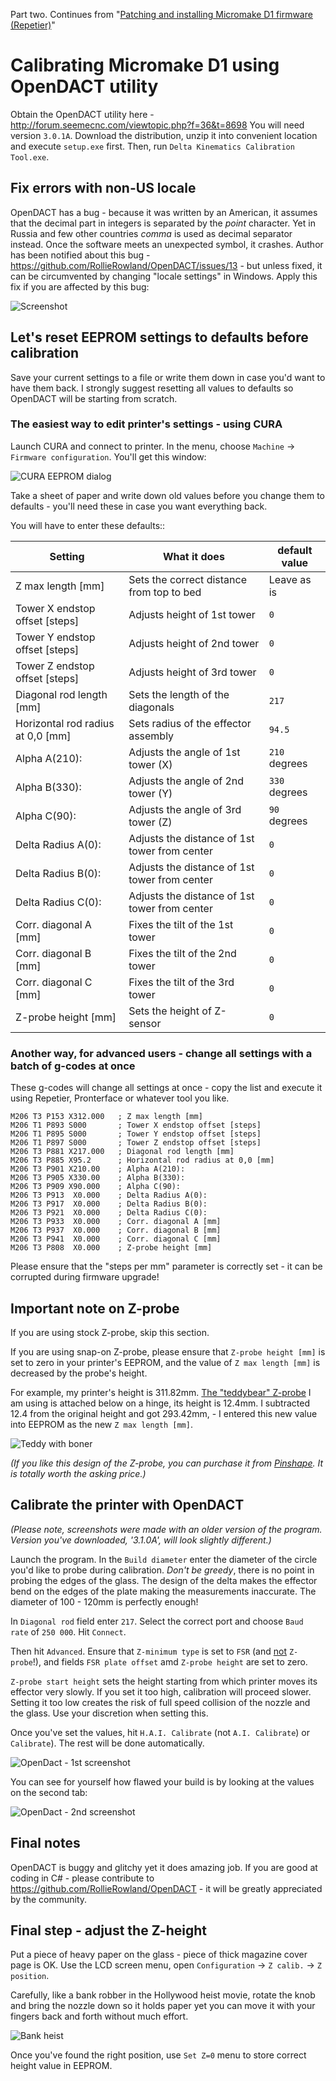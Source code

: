 Part two. Continues from "[Patching and installing Micromake D1 firmware (Repetier)](https://github.com/Bougakov/Micromake-D1-3D-printer/blob/master/Installing%20custom%20firmware%.md)"

# Calibrating Micromake D1 using OpenDACT utility

Obtain the OpenDACT utility here - http://forum.seemecnc.com/viewtopic.php?f=36&t=8698 You will need version `3.0.1A`. Download the distribution, unzip it into convenient location and execute `setup.exe` first. Then, run `Delta Kinematics Calibration Tool.exe`.

## Fix errors with non-US locale

OpenDACT has a bug - because it was written by an American, it assumes that the decimal part in integers is separated by the *point* character. Yet in Russia and few other countries *comma* is used as decimal separator instead. Once the software meets an unexpected symbol, it crashes. Author has been notified about this bug - https://github.com/RollieRowland/OpenDACT/issues/13 - but unless fixed, it can be circumvented by changing "locale settings" in Windows. Apply this fix if you are affected by this bug:

![Screenshot](https://cloud.githubusercontent.com/assets/1763243/20276440/4d898040-aaad-11e6-83a2-d61963abfb82.png)

## Let's reset EEPROM settings to defaults before calibration

Save your current settings to a file or write them down in case you'd want to have them back. I strongly suggest resetting all values to defaults so OpenDACT will be starting from scratch. 

### The easiest way to edit printer's settings - using CURA

Launch CURA and connect to printer. In the menu, choose `Machine` -> `Firmware configuration`. You'll get this window:

![CURA EEPROM dialog](https://pp.userapi.com/c836128/v836128745/415b2/MxaS8MbzS88.jpg)

Take a sheet of paper and write down old values before you change them to defaults - you'll need these in case you want everything back.

You will have to enter these defaults::

| Setting | What it does | default value |
| --- | --- | --- |
| Z max length [mm] | Sets the correct distance from top to bed | Leave as is |
| Tower X endstop offset [steps] | Adjusts height of 1st tower | `0` |
| Tower Y endstop offset [steps] | Adjusts height of 2nd tower | `0` |
| Tower Z endstop offset [steps] | Adjusts height of 3rd tower | `0` |
| Diagonal rod length [mm] | Sets the length of the diagonals | `217` |
| Horizontal rod radius at 0,0 [mm] | Sets radius of the effector assembly | `94.5` |
| Alpha A(210): | Adjusts the angle of 1st tower (X) | `210` degrees |
| Alpha B(330): | Adjusts the angle of 2nd tower (Y) | `330` degrees |
| Alpha C(90): | Adjusts the angle of 3rd tower (Z) | `90` degrees |
| Delta Radius A(0): | Adjusts the distance of 1st tower from center | `0` |
| Delta Radius B(0): | Adjusts the distance of 1st tower from center | `0` |
| Delta Radius C(0): | Adjusts the distance of 1st tower from center | `0` |
| Corr. diagonal A [mm] | Fixes the tilt of the 1st tower | `0` |
| Corr. diagonal B [mm] | Fixes the tilt of the 2nd tower | `0` |
| Corr. diagonal C [mm] | Fixes the tilt of the 3rd tower | `0` |
| Z-probe height [mm]  | Sets the height of Z-sensor | `0` |

### Another way, for advanced users - change all settings with a batch of g-codes at once 

These g-codes will change all settings at once - copy the list and execute it using Repetier, Pronterface or whatever tool you like.

    M206 T3 P153 X312.000   ; Z max length [mm]
    M206 T1 P893 S000       ; Tower X endstop offset [steps]
    M206 T1 P895 S000       ; Tower Y endstop offset [steps]
    M206 T1 P897 S000       ; Tower Z endstop offset [steps]
    M206 T3 P881 X217.000   ; Diagonal rod length [mm]
    M206 T3 P885 X95.2      ; Horizontal rod radius at 0,0 [mm]
    M206 T3 P901 X210.00    ; Alpha A(210):
    M206 T3 P905 X330.00    ; Alpha B(330):
    M206 T3 P909 X90.000    ; Alpha C(90):
    M206 T3 P913  X0.000    ; Delta Radius A(0):
    M206 T3 P917  X0.000    ; Delta Radius B(0):
    M206 T3 P921  X0.000    ; Delta Radius C(0):
    M206 T3 P933  X0.000    ; Corr. diagonal A [mm]
    M206 T3 P937  X0.000    ; Corr. diagonal B [mm] 
    M206 T3 P941  X0.000    ; Corr. diagonal C [mm] 
    M206 T3 P808  X0.000    ; Z-probe height [mm] 

Please ensure that the "steps per mm" parameter is correctly set - it can be corrupted during firmware upgrade!

## Important note on Z-probe

If you are using stock Z-probe, skip this section.

If you are using snap-on Z-probe, please ensure that `Z-probe height [mm]` is set to zero in your printer's EEPROM, and the value of `Z max length [mm]` is decreased by the probe's height.

For example, my printer's height is 311.82mm. [The "teddybear" Z-probe](https://www.facebook.com/groups/173676226330714/permalink/371138909917777/) I am using is attached below on a hinge, its height is 12.4mm. I subtracted 12.4 from the original height and got 293.42mm, - I entered this new value into EEPROM as the new `Z max length [mm]`.

![Teddy with boner](https://scontent-ams3-1.xx.fbcdn.net/v/t1.0-9/16195531_10158495767570354_6174518943208334893_n.jpg?oh=798154abea958b18114b8c29e6ea8d4f&oe=59636BB6)

*(If you like this design of the Z-probe, you can purchase it from [Pinshape](https://pinshape.com/items/31151-3d-printed-z-eddy-the-micromake-z-probe-e3d-v5-fits-afinibot-etc). It is totally worth the asking price.)*

## Calibrate the printer with OpenDACT

_(Please note, screenshots were made with an older version of the program. Version you've downloaded, '3.1.0A', will look slightly different.)_

Launch the program. In the `Build diameter` enter the diameter of the circle you'd like to probe during calibration. _Don't be greedy_, there is no point in probing the edges of the glass. The design of the delta makes the effector bend on the edges of the plate making the measurements inaccurate. The diameter of 100 - 120mm is perfectly enough!

In `Diagonal rod` field enter `217`. Select the correct port and choose `Baud rate` of `250 000`. Hit `Connect`.

Then hit `Advanced`. Ensure that `Z-minimum type` is set to `FSR` (and [not](https://github.com/RollieRowland/OpenDACT/issues/14#issuecomment-288098600) `Z-probe`!), and fields `FSR plate offset` amd `Z-probe height` are set to zero. 

`Z-probe start height` sets the height starting from which printer moves its effector very slowly. If you set it too high, calibration will proceed slower. Setting it too low creates the risk of full speed collision of the nozzle and the glass. Use your discretion when setting this.

Once you've set the values, hit `H.A.I. Calibrate` (not `A.I. Calibrate`) or `Calibrate`). The rest will be done automatically.

![OpenDact - 1st screenshot](https://raw.githubusercontent.com/Bougakov/Micromake-D1-3D-printer/master/opendact1.png)

You can see for yourself how flawed your build is by looking at the values on the second tab:

![OpenDact - 2nd screenshot](https://raw.githubusercontent.com/Bougakov/Micromake-D1-3D-printer/master/opendact2.png)

## Final notes

OpenDACT is buggy and glitchy yet it does amazing job. If you are good at coding in C# - please contribute to  https://github.com/RollieRowland/OpenDACT - it will be greatly appreciated by the community.

## Final step - adjust the Z-height

Put a piece of heavy paper on the glass - piece of thick magazine cover page is OK. Use the LCD screen menu, open `Configuration` -> `Z calib.` -> `Z position`.

Carefully, like a bank robber in the Hollywood heist movie, rotate the knob and bring the nozzle down so it holds paper yet you can move it with your fingers back and forth without much effort. 

![Bank heist](https://raw.githubusercontent.com/Bougakov/Micromake-D1-3D-printer/master/images/lock%20artist.jpg)

Once you've found the right position, use `Set Z=0` menu to store correct height value in EEPROM.
